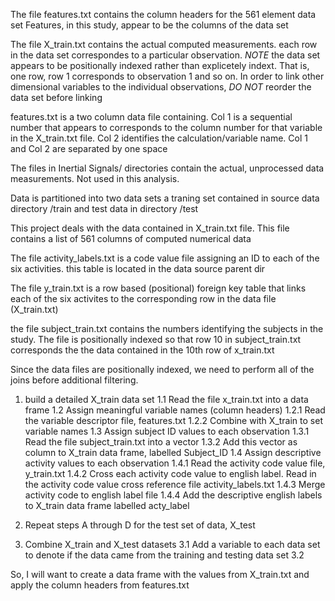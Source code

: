 
The file features.txt contains the column headers for the 561 element data set
Features, in this study, appear to be the columns of the data set

The file X_train.txt contains the actual computed measurements. each row in the
data set correspondes to a particular observation. *NOTE* the data set appears
to be positionally indexed rather than explicetely indext. That is, one row, 
row 1 corresponds to observation 1 and so on. In order to link other dimensional
variables to the individual observations, *DO NOT* reorder the data set before linking

features.txt is a two column data file containing. Col 1 is a sequential number
that appears to corresponds to the column number for that variable in the
X_train.txt file. Col 2 identifies the calculation/variable name. Col 1 and
Col 2 are separated by one space

The files in Inertial Signals/ directories contain the actual, unprocessed 
data measurements. Not used in this analysis.

Data is partitioned into two data sets a traning set contained in source
data directory /train and test data in directory /test


This project deals with the data contained in X_train.txt file. This file
contains a list of 561 columns of computed numerical data


The file activity_labels.txt is a code value file assigning an ID to each
of the six activities. this table is located in the data source parent dir

The file y_train.txt is a row based (positional) foreign key table that links
each of the six activites to the corresponding row in the data file 
(X_train.txt)

the file subject_train.txt contains the numbers identifying the subjects in
the study. The file is positionally indexed so that row 10 in subject_train.txt
corresponds the the data contained in the 10th row of x_train.txt

Since the data files are positionally indexed, we need to perform all of the 
joins before additional filtering.

1. build a detailed X_train data set
1.1    Read the file x_train.txt into a data frame
1.2    Assign meaningful variable names (column headers)
1.2.1  Read the variable descriptor file, features.txt
1.2.2  Combine with X_train to set variable names
1.3    Assign subject ID values to each observation
1.3.1  Read the file subject_train.txt into a vector
1.3.2  Add this vector as column to X_train data frame, labelled Subject_ID
1.4    Assign descriptive activity values to each observation
1.4.1  Read the activity code value file, y_train.txt
1.4.2  Cross each activity code value to english label. Read in the activity
       code value cross reference file activity_labels.txt
1.4.3  Merge activity code to english label file
1.4.4  Add the descriptive english labels to X_train data frame labelled acty_label

2. Repeat steps A through D for the test set of data, X_test

3. Combine X_train and X_test datasets
3.1   Add a variable to each data set to denote if the data came from the
      training and testing data set
3.2

So, I will want to create a data frame with the values from X_train.txt and
apply the column headers from features.txt


